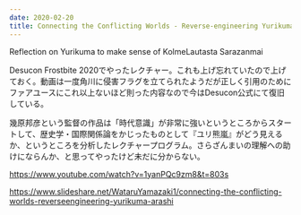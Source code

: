 ```yaml
---
date: 2020-02-20
title: Connecting the Conflicting Worlds - Reverse-engineering Yurikuma Arashi
---
```


Reflection on Yurikuma to make sense of KolmeLautasta Sarazanmai

Desucon Frostbite 2020でやったレクチャー。これも上げ忘れていたので上げておく。動画は一度角川に侵害フラグを立てられたようだが正しく引用のためにファアユースにこれ以上ないほど則った内容なので今はDesucon公式にて復旧している。

幾原邦彦という監督の作品は「時代意識」が非常に強いというところからスタートして、歴史学・国際関係論をかじったものとして『ユリ熊嵐』がどう見えるか、というところを分析したレクチャープログラム。さらざんまいの理解への助けにならんか、と思ってやったけど未だに分からない。

https://www.youtube.com/watch?v=1yanPQc9zm8&t=803s

https://www.slideshare.net/WataruYamazaki1/connecting-the-conflicting-worlds-reverseengineering-yurikuma-arashi

